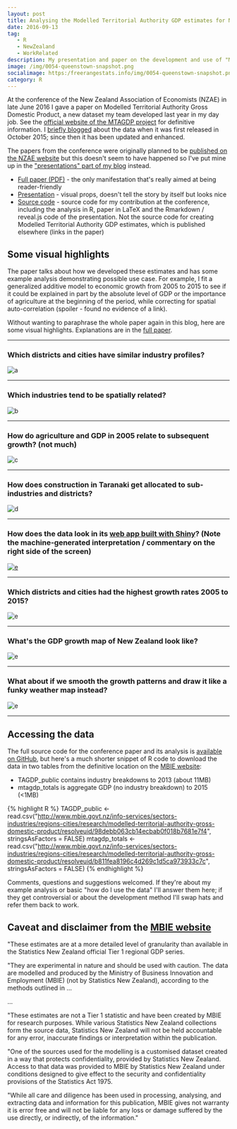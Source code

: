 ```yaml
---
layout: post
title: Analysing the Modelled Territorial Authority GDP estimates for New Zealand
date: 2016-09-13
tag: 
   - R
   - NewZealand
   - WorkRelated
description: My presentation and paper on the development and use of "Modelled Territorial Authority Gross Domestic Product" for New Zealand, as presented to the New Zealand Association of Economists conference in June 2016
image: /img/0054-queenstown-snapshot.png
socialimage: https:/freerangestats.info/img/0054-queenstown-snapshot.png
category: R
---
```


At the conference of the New Zealand Association of Economists (NZAE) in late June 2016 I gave a paper on Modelled Territorial Authority Gross Domestic Product, a new dataset my team developed last year in my day job.  See the [official website of the MTAGDP project](http://www.mbie.govt.nz/info-services/sectors-industries/regions-cities/research/modelled-territorial-authority-gross-domestic-product) for definitive information.  I [briefly blogged](/blog/2015/10/30/MTAGDP.html) about the data when it was first released in October 2015; since then it has been updated and enhanced.

The papers from the conference were originally planned to be [published on the NZAE website](http://www.nzaeconference.co.nz/presenters-info.cfm) but this doesn't seem to have happened so I've put mine up in the ["presentations" part of my blog](/presentations/index.html) instead.

* [Full paper (PDF)](/presentations/ellis-mtagdp.pdf) - the only manifestation that's really aimed at being reader-friendly
* [Presentation](/presentations/ellisp-mtagdp-presentation.html) - visual props, doesn't tell the story by itself but looks nice
* [Source code](https://github.com/ellisp/mtagdp-nzae) - source code for my contribution at the conference, including the analysis in R, paper in LaTeX and the Rmarkdown / reveal.js code of the presentation.  Not the source code for creating Modelled Territorial Authority GDP estimates, which is published elsewhere (links in the paper)

## Some visual highlights
The paper talks about how we developed these estimates and has some example analysis demonstrating possible use case.  For example, I fit a generalized additive model to economic growth from 2005 to 2015 to see if it could be explained in part by the absolute level of GDP or the importance of agriculture at the beginning of the period, while correcting for spatial auto-correlation (spoiler - found no evidence of a link). 

Without wanting to paraphrase the whole paper again in this blog, here are some visual highlights.  Explanations are in the [full paper](/presentations/ellis-mtagdp.pdf).

-------------------

### Which districts and cities have similar industry profiles?
![a](/img/0054-ta-associations.svg)

-------------------

### Which industries tend to be spatially related?
![b](/img/0054-industry-associations.svg)

-------------------

### How do agriculture and GDP in 2005 relate to subsequent growth? (not much)
![c](/img/0054-scatter-2005-v-growth.svg)

-------------------

### How does construction in Taranaki get allocated to sub-industries and districts?
![d](/img/0054-sankey_taranakiConstruction.svg)

-------------------

### How does the data look in its [web app built with Shiny](http://www.mbie.govt.nz/info-services/sectors-industries/regions-cities/research/modelled-territorial-authority-gross-domestic-product/interactive-web-tool)? (Note the machine-generated interpretation / commentary on the right side of the screen)
[![e](/img/0054-queenstown-snapshot.png)](http://www.mbie.govt.nz/info-services/sectors-industries/regions-cities/research/modelled-territorial-authority-gross-domestic-product/interactive-web-tool)

-------------------

### Which districts and cities had the highest growth rates 2005 to 2015?
![e](/img/0054-dotcagr10.svg)

-------------------

### What's the GDP growth map of New Zealand look like?
![e](/img/0054-gdp-pp-map.svg)

-------------------

### What about if we smooth the growth patterns and draw it like a funky weather map instead?
![e](/img/0054-growth0513.svg)

-------------------

## Accessing the data

The full source code for the conference paper and its analysis is [available on GitHub](https://github.com/ellisp/mtagdp-nzae), but here's a much shorter snippet of R code to download the data in two tables from the definitive location on the [MBIE website](http://www.mbie.govt.nz/info-services/sectors-industries/regions-cities/research/modelled-territorial-authority-gross-domestic-product/data-download):

* TAGDP_public contains industry breakdowns to 2013 (about 11MB)
* mtagdp_totals is aggregate GDP (no industry breakdown) to 2015 (<1MB)

{% highlight R %}
    TAGDP_public <- read.csv("http://www.mbie.govt.nz/info-services/sectors-industries/regions-cities/research/modelled-territorial-authority-gross-domestic-product/resolveuid/98debb063cb14ecbab0f018b7681e7f4",
                   stringsAsFactors = FALSE)
    mtagdp_totals <- read.csv("http://www.mbie.govt.nz/info-services/sectors-industries/regions-cities/research/modelled-territorial-authority-gross-domestic-product/resolveuid/b811fea8196c4d269c1d5ca973933c7c",
                              stringsAsFactors = FALSE)
{% endhighlight %}							  
							 
Comments, questions and suggestions welcomed.  If they're about my example analysis or basic "how do I use the data" I'll answer them here; if they get controversial or about the development method I'll swap hats and refer them back to work.

## Caveat and disclaimer from the [MBIE website](http://www.mbie.govt.nz/info-services/sectors-industries/regions-cities/research/modelled-territorial-authority-gross-domestic-product)

"These estimates are at a more detailed level of granularity than available in the Statistics New Zealand official Tier 1 regional GDP series.

"They are experimental in nature and should be used with caution. The data are modelled and produced by the Ministry of Business Innovation and Employment (MBIE) (not by Statistics New Zealand), according to the methods outlined in ...

...

"These estimates are not a Tier 1 statistic and have been created by MBIE for research purposes. While various Statistics New Zealand collections form the source data, Statistics New Zealand will not be held accountable for any error, inaccurate findings or interpretation within the publication.

"One of the sources used for the modelling is a customised dataset created in a way that protects confidentiality, provided by Statistics New Zealand. Access to that data was provided to MBIE by Statistics New Zealand under conditions designed to give effect to the security and confidentiality provisions of the Statistics Act 1975.

"While all care and diligence has been used in processing, analysing, and extracting data and information for this publication, MBIE gives not warranty it is error free and will not be liable for any loss or damage suffered by the use directly, or indirectly, of the information."

